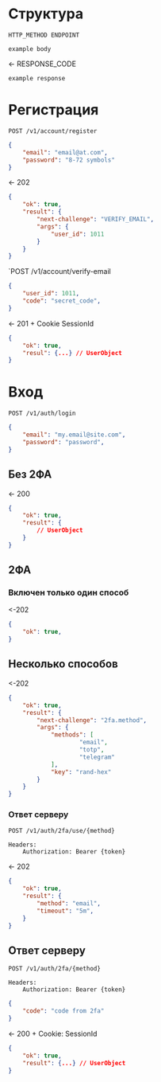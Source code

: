 # Структура
`HTTP_METHOD ENDPOINT`
```
example body
```
<- RESPONSE_CODE
```
example response
```
# Регистрация
`POST /v1/account/register`
```json
{
	"email": "email@at.com",
	"password": "8-72 symbols"
}
```
<- 202
```json
{
	"ok": true,
	"result": {
		"next-challenge": "VERIFY_EMAIL",
		"args": {
			"user_id": 1011
		}
	}
}
```

`POST /v1/account/verify-email
```json
{
	"user_id": 1011,
	"code": "secret_code",
}
```
<- 201 + Cookie SessionId
```json
{
	"ok": true,
	"resul": {...} // UserObject
}
```

# Вход
`POST /v1/auth/login`
```json
{
	"email": "my.email@site.com",
	"password": "password",
}
```
## Без 2ФА
<- 200
```json
{
	"ok": true,
	"result": {
		// UserObject
	}
}
```
## 2ФА
### Включен только один способ
<-202
```json
{
	"ok": true,
}
```
## Несколько способов
<-202
```json
{
	"ok": true,
	"result": {
		"next-challenge": "2fa.method",
		"args": {
			"methods": [
					"email",
					"totp",
					"telegram"
			],
			"key": "rand-hex"
		}
	}
}
```

### Ответ серверу
`POST /v1/auth/2fa/use/{method}`
```
Headers:
	Authorization: Bearer {token}
```
<- 202
```json
{
	"ok": true,
	"result": {
		"method": "email",
		"timeout": "5m",
	}
}
```

## Ответ серверу
`POST /v1/auth/2fa/{method}`
```
Headers:
	Authorization: Bearer {token}
```

```json
{
	"code": "code from 2fa"
}
```
<- 200 + Cookie: SessionId
```json
{
	"ok": true,
	"result": {...} // UserObject
}
```

